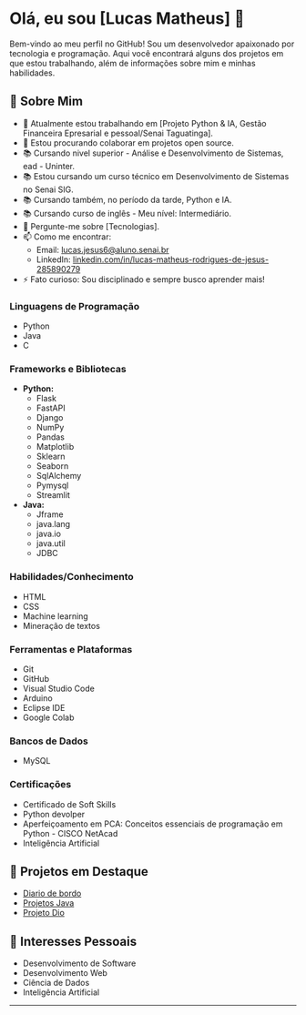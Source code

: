 # Olá, eu sou [Lucas Matheus] 👋

Bem-vindo ao meu perfil no GitHub! Sou um desenvolvedor apaixonado por tecnologia e programação. Aqui você encontrará alguns dos projetos em que estou trabalhando, além de informações sobre mim e minhas habilidades.

## 🚀 Sobre Mim
- 🔭 Atualmente estou trabalhando em [Projeto Python & IA, Gestão Financeira Epresarial e pessoal/Senai Taguatinga].
- 👯 Estou procurando colaborar em projetos open source.
- 📚 Cursando nivel superior - Análise e Desenvolvimento de Sistemas, ead - Uninter.
- 📚 Estou cursando um curso técnico em Desenvolvimento de Sistemas no Senai SIG.
- 📚 Cursando também, no período da tarde, Python e IA.
- 📚 Cursando curso de inglês - Meu nível: Intermediário.
- 💬 Pergunte-me sobre [Tecnologias].
- 📫 Como me encontrar: 
  - Email: [lucas.jesus6@aluno.senai.br](mailto:lucas.jesus6@aluno.senai.br)
  - LinkedIn: [linkedin.com/in/lucas-matheus-rodrigues-de-jesus-285890279](https://linkedin.com/in/lucas-matheus-rodrigues-de-jesus-285890279)
- ⚡ Fato curioso: Sou disciplinado e sempre busco aprender mais!

### Linguagens de Programação
- Python
- Java
- C

### Frameworks e Bibliotecas
- **Python:** 
  - Flask
  - FastAPI
  - Django
  - NumPy
  - Pandas
  - Matplotlib
  - Sklearn
  - Seaborn
  - SqlAlchemy
  - Pymysql
  - Streamlit
- **Java:**
  - Jframe
  - java.lang
  - java.io
  - java.util
  - JDBC

### Habilidades/Conhecimento
- HTML
- CSS
- Machine learning
- Mineração de textos

### Ferramentas e Plataformas
- Git
- GitHub
- Visual Studio Code
- Arduino
- Eclipse IDE
- Google Colab

### Bancos de Dados
- MySQL

### Certificações
- Certificado de Soft Skills
- Python devolper
- Aperfeiçoamento em PCA: Conceitos essenciais de programação em Python - CISCO NetAcad
- Inteligência Artificial

## 🌟 Projetos em Destaque
- [Diario de bordo](https://github.com/lucasm9140/alo_mundo_proj_final.git)  
- [Projetos Java](https://github.com/lucasm9140/javaMatutino.git)
- [Projeto Dio](https://github.com/lucasm9140/Projeto-dio.git) 

## 🌱 Interesses Pessoais
- Desenvolvimento de Software
- Desenvolvimento Web
- Ciência de Dados
- Inteligência Artificial

---
